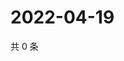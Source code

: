 # 2022-04-19

共 0 条

<!-- BEGIN WEIBO -->
<!-- 最后更新时间 Tue Apr 19 2022 11:46:31 GMT+0800 (China Standard Time) -->

<!-- END WEIBO -->
